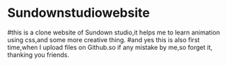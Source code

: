 # Sundownstudiowebsite

#this is a clone website of Sundown studio,it helps me to learn animation using css,and some more creative thing.
#and yes this is also first time,when I upload files on Github.so if any mistake by me,so forget it, thanking you friends.
